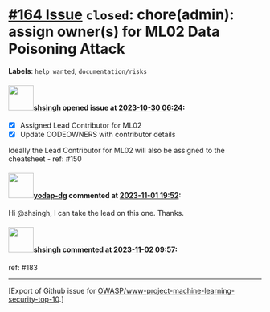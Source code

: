 # [\#164 Issue](https://github.com/OWASP/www-project-machine-learning-security-top-10/issues/164) `closed`: chore(admin): assign owner(s) for ML02 Data Poisoning Attack
**Labels**: `help wanted`, `documentation/risks`


#### <img src="https://avatars.githubusercontent.com/u/412800?v=4" width="50">[shsingh](https://github.com/shsingh) opened issue at [2023-10-30 06:24](https://github.com/OWASP/www-project-machine-learning-security-top-10/issues/164):

- [x] Assigned Lead Contributor for ML02
- [x] Update CODEOWNERS with contributor details

Ideally the Lead Contributor for ML02 will also be assigned to the cheatsheet - ref: #150 

#### <img src="https://avatars.githubusercontent.com/u/82461532?v=4" width="50">[yodap-dg](https://github.com/yodap-dg) commented at [2023-11-01 19:52](https://github.com/OWASP/www-project-machine-learning-security-top-10/issues/164#issuecomment-1789578625):

Hi @shsingh, I can take the lead on this one. Thanks.

#### <img src="https://avatars.githubusercontent.com/u/412800?v=4" width="50">[shsingh](https://github.com/shsingh) commented at [2023-11-02 09:57](https://github.com/OWASP/www-project-machine-learning-security-top-10/issues/164#issuecomment-1790413458):

ref: #183


-------------------------------------------------------------------------------



[Export of Github issue for [OWASP/www-project-machine-learning-security-top-10](https://github.com/OWASP/www-project-machine-learning-security-top-10).]
